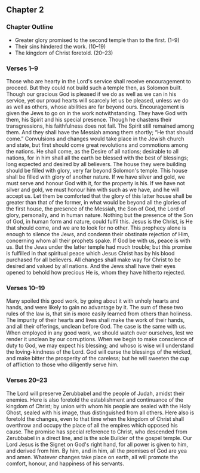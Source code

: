 ## Chapter 2

### Chapter Outline

- Greater glory promised to the second temple than to the first. (1–9)
- Their sins hindered the work. (10–19)
- The kingdom of Christ foretold. (20–23)

### Verses 1–9

Those who are hearty in the Lord's service shall receive encouragement to proceed. But they could not build such a temple then, as Solomon built. Though our gracious God is pleased if we do as well as we can in his service, yet our proud hearts will scarcely let us be pleased, unless we do as well as others, whose abilities are far beyond ours. Encouragement is given the Jews to go on in the work notwithstanding. They have God with them, his Spirit and his special presence. Though he chastens their transgressions, his faithfulness does not fail. The Spirit still remained among them. And they shall have the Messiah among them shortly; “He that should come.” Convulsions and changes would take place in the Jewish church and state, but first should come great revolutions and commotions among the nations. He shall come, as the Desire of all nations; desirable to all nations, for in him shall all the earth be blessed with the best of blessings; long expected and desired by all believers. The house they were building should be filled with glory, very far beyond Solomon's temple. This house shall be filled with glory of another nature. If we have silver and gold, we must serve and honour God with it, for the property is his. If we have not silver and gold, we must honour him with such as we have, and he will accept us. Let them be comforted that the glory of this latter house shall be greater than that of the former, in what would be beyond all the glories of the first house, the presence of the Messiah, the Son of God, the Lord of glory, personally, and in human nature. Nothing but the presence of the Son of God, in human form and nature, could fulfil this. Jesus is the Christ, is He that should come, and we are to look for no other. This prophecy alone is enough to silence the Jews, and condemn their obstinate rejection of Him, concerning whom all their prophets spake. If God be with us, peace is with us. But the Jews under the latter temple had much trouble; but this promise is fulfilled in that spiritual peace which Jesus Christ has by his blood purchased for all believers. All changes shall make way for Christ to be desired and valued by all nations. And the Jews shall have their eyes opened to behold how precious He is, whom they have hitherto rejected.

### Verses 10–19

Many spoiled this good work, by going about it with unholy hearts and hands, and were likely to gain no advantage by it. The sum of these two rules of the law is, that sin is more easily learned from others than holiness. The impurity of their hearts and lives shall make the work of their hands, and all their offerings, unclean before God. The case is the same with us. When employed in any good work, we should watch over ourselves, lest we render it unclean by our corruptions. When we begin to make conscience of duty to God, we may expect his blessing; and whoso is wise will understand the loving-kindness of the Lord. God will curse the blessings of the wicked, and make bitter the prosperity of the careless; but he will sweeten the cup of affliction to those who diligently serve him.

### Verses 20–23

The Lord will preserve Zerubbabel and the people of Judah, amidst their enemies. Here is also foretold the establishment and continuance of the kingdom of Christ; by union with whom his people are sealed with the Holy Ghost, sealed with his image, thus distinguished from all others. Here also is foretold the changes, even to that time when the kingdom of Christ shall overthrow and occupy the place of all the empires which opposed his cause. The promise has special reference to Christ, who descended from Zerubbabel in a direct line, and is the sole Builder of the gospel temple. Our Lord Jesus is the Signet on God's right hand, for all power is given to him, and derived from him. By him, and in him, all the promises of God are yea and amen. Whatever changes take place on earth, all will promote the comfort, honour, and happiness of his servants.

